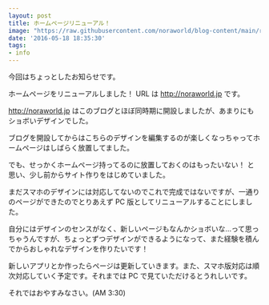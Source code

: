 ```yaml
---
layout: post
title: ホームページリニューアル！
image: "https://raw.githubusercontent.com/noraworld/blog-content/main/renewal-noraworld/noraworld.png"
date: '2016-05-18 18:35:30'
tags:
- info
---
```


今回はちょっとしたお知らせです。

ホームページをリニューアルしました！ URL は http://noraworld.jp です。

http://noraworld.jp はこのブログとほぼ同時期に開設しましたが、あまりにもショボいデザインでした。

ブログを開設してからはこちらのデザインを編集するのが楽しくなっちゃってホームページはしばらく放置してました。

でも、せっかくホームページ持ってるのに放置しておくのはもったいない！ と思い、少し前からサイト作りをはじめていました。

まだスマホのデザインには対応してないのでこれで完成ではないですが、一通りのページができたのでとりあえず PC 版としてリニューアルすることにしました。

自分にはデザインのセンスがなく、新しいページもなんかショボいな…って思っちゃうんですが、ちょっとずつデザインができるようになって、また経験を積んでからおしゃれなデザインを作りたいです！

新しいアプリとか作ったらページは更新していきます。また、スマホ版対応は順次対応していく予定です。それまでは PC で見ていただけるとうれしいです。

それではおやすみなさい。(AM 3:30)

